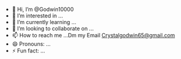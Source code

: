 - 👋 Hi, I’m @Godwin10000
- 👀 I’m interested in ...
- 🌱 I’m currently learning ...
- 💞️ I’m looking to collaborate on ...
- 📫 How to reach me ...Dm my Email Crystalgodwin65@gmail.com
- 😄 Pronouns: ...
- ⚡ Fun fact: ...

<!---
Godwin10000/Godwin10000 is a ✨ special ✨ repository because its `README.md` (this file) appears on your GitHub profile.
You can click the Preview link to take a look at your changes.
--->

